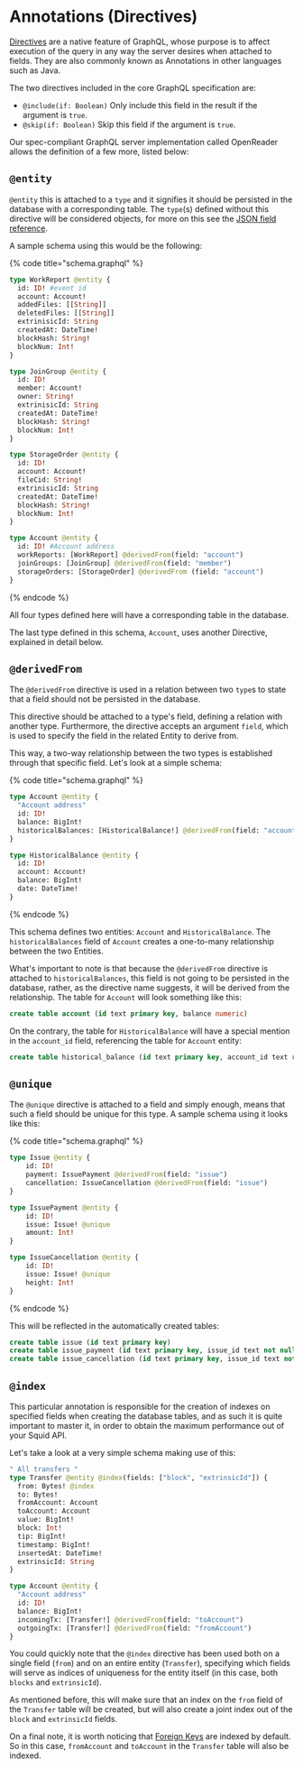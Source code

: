 # Annotations (Directives)

[Directives](https://graphql.org/learn/queries/#directives) are a native feature of GraphQL, whose purpose is to affect execution of the query in any way the server desires when attached to fields. They are also commonly known as Annotations in other languages such as Java.

The two directives included in the core GraphQL specification are:

* `@include(if: Boolean)` Only include this field in the result if the argument is `true`.
* `@skip(if: Boolean)` Skip this field if the argument is `true`.

Our spec-compliant GraphQL server implementation called OpenReader allows the definition of a few more, listed below:

## `@entity`

`@entity` this is attached to a `type` and it signifies it should be persisted in the database with a corresponding table. The `type`(s) defined without this directive will be considered objects, for more on this see the [JSON field reference](subsquid-docs/docs-archive/query-squid/openreader-schema/json-fields.md).

A sample schema using this would be the following:

{% code title="schema.graphql" %}
```graphql
type WorkReport @entity {
  id: ID! #event id
  account: Account!
  addedFiles: [[String]]
  deletedFiles: [[String]]
  extrinisicId: String
  createdAt: DateTime!
  blockHash: String!
  blockNum: Int!
}

type JoinGroup @entity {
  id: ID!
  member: Account!
  owner: String!
  extrinisicId: String
  createdAt: DateTime!
  blockHash: String!
  blockNum: Int!
}

type StorageOrder @entity {
  id: ID!
  account: Account!
  fileCid: String!
  extrinisicId: String
  createdAt: DateTime!
  blockHash: String!
  blockNum: Int!
}

type Account @entity {
  id: ID! #Account address
  workReports: [WorkReport] @derivedFrom(field: "account")
  joinGroups: [JoinGroup] @derivedFrom(field: "member")
  storageOrders: [StorageOrder] @derivedFrom (field: "account")
}
```
{% endcode %}

All four types defined here will have a corresponding table in the database.

The last type defined in this schema, `Account`, uses another Directive, explained in detail below.

## `@derivedFrom`

The `@derivedFrom` directive is used in a relation between two `type`s to state that a field should not be persisted in the database.

This directive should be attached to a type's field, defining a relation with another type. Furthermore, the directive accepts an argument `field`, which is used to specify the field in the related Entity to derive from.

This way, a two-way relationship between the two types is established through that specific field. Let's look at a simple schema:

{% code title="schema.graphql" %}
```graphql
type Account @entity {
  "Account address"
  id: ID!
  balance: BigInt!
  historicalBalances: [HistoricalBalance!] @derivedFrom(field: "account")
}

type HistoricalBalance @entity {
  id: ID!
  account: Account!
  balance: BigInt!
  date: DateTime!
}

```
{% endcode %}

This schema defines two entities: `Account` and `HistoricalBalance`. The `historicalBalances` field of `Account` creates a one-to-many relationship between the two Entities.

What's important to note is that because the `@derivedFrom` directive is attached to `historicalBalances`, this field is not going to be persisted in the database, rather, as the directive name suggests, it will be derived from the relationship. The table for `Account` will look something like this:

```sql
create table account (id text primary key, balance numeric)
```

On the contrary, the table for `HistoricalBalance` will have a special mention in the `account_id` field, referencing the table for `Account` entity:

```sql
create table historical_balance (id text primary key, account_id text references account(id), balance numeric)
```

## `@unique`

The `@unique` directive is attached to a field and simply enough, means that such a field should be unique for this type. A sample schema using it looks like this:

{% code title="schema.graphql" %}
```graphql
type Issue @entity {
    id: ID!
    payment: IssuePayment @derivedFrom(field: "issue")
    cancellation: IssueCancellation @derivedFrom(field: "issue")
}

type IssuePayment @entity {
    id: ID!
    issue: Issue! @unique
    amount: Int!
}

type IssueCancellation @entity {
    id: ID!
    issue: Issue! @unique
    height: Int!
}
```
{% endcode %}

This will be reflected in the automatically created tables:

```sql
create table issue (id text primary key)
create table issue_payment (id text primary key, issue_id text not null unique, amount numeric)
create table issue_cancellation (id text primary key, issue_id text not null unique, height int)
```

## `@index`

This particular annotation is responsible for the creation of indexes on specified fields when creating the database tables, and as such it is quite important to master it, in order to obtain the maximum performance out of your Squid API.

Let's take a look at a very simple schema making use of this:

```graphql
" All transfers "
type Transfer @entity @index(fields: ["block", "extrinsicId"]) {
  from: Bytes! @index
  to: Bytes!
  fromAccount: Account
  toAccount: Account
  value: BigInt!
  block: Int!
  tip: BigInt!
  timestamp: BigInt!
  insertedAt: DateTime!
  extrinsicId: String
}

type Account @entity {
  "Account address"
  id: ID!
  balance: BigInt!
  incomingTx: [Transfer!] @derivedFrom(field: "toAccount")
  outgoingTx: [Transfer!] @derivedFrom(field: "fromAccount")
}

```

You could quickly note that the `@index` directive has been used both on a single field (`from`) and on an entire entity (`Transfer`), specifying which fields will serve as indices of uniqueness for the entity itself (in this case, both `blocks` and `extrinsicId`).

As mentioned before, this will make sure that an index on the `from` field of the `Transfer` table will be created, but will also create a joint index out of the `block` and `extrinsicId` fields.

On a final note, it is worth noticing that [Foreign Keys](https://en.wikipedia.org/wiki/Foreign\_key) are indexed by default. So in this case, `fromAccount` and `toAccount` in the `Transfer` table will also be indexed.
